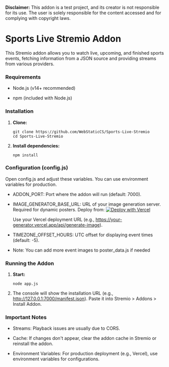 
**Disclaimer:** This addon is a test project, and its creator is not responsible for its use. The user is solely responsible for the content accessed and for complying with copyright laws.

# Sports Live Stremio Addon

This Stremio addon allows you to watch live, upcoming, and finished sports events, fetching information from a JSON source and providing streams from various providers.
    
### Requirements

-   Node.js (v14+ recommended)
    
-   npm (included with Node.js)   


### Installation

1.  **Clone:**
    
    ```
    git clone https://github.com/WebStaticCS/Sports-Live-Stremio
    cd Sports-Live-Stremio   
    ```   
2.  **Install dependencies:**
    
    ```
    npm install
### Configuration (config.js)

Open config.js and adjust these variables. You can use environment variables for production.

-   ADDON_PORT: Port where the addon will run (default: 7000).
    
-   IMAGE_GENERATOR_BASE_URL: URL of your image generation server. Required for dynamic posters. Deploy from:
 [![Deploy with Vercel](https://vercel.com/button)](https://vercel.com/new/git/external?repository-url=https%3A%2F%2Fgithub.com%2FWebStaticCS%2FImage-Generator.git&project-name=image-generator&repo-name=Image-Generator)

      
    Use your Vercel deployment URL (e.g., https://your-generator.vercel.app/api/generate-image).
    
-   TIMEZONE_OFFSET_HOURS: UTC offset for displaying event times (default: -5).
-   Note: You can add more event images to poster_data.js if needed
    

### Running the Addon

1.  **Start:**
    
    ```
    node app.js  
    ```
    
2.  The console will show the installation URL (e.g., http://127.0.0.1:7000/manifest.json). Paste it into Stremio > Addons > Install Addon.
    
### Important Notes

-   Streams: Playback issues are usually due to CORS.
    
-   Cache: If changes don't appear, clear the addon cache in Stremio or reinstall the addon.
    
-   Environment Variables: For production deployment (e.g., Vercel), use environment variables for configurations.
